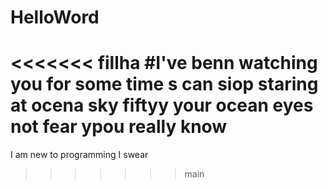 # HelloWord

<<<<<<< fillha
 #I've benn watching you for some time s can siop staring at ocena sky fiftyy your ocean eyes not fear ypou really know 
=======
I am new to programming I swear
>>>>>>> main
